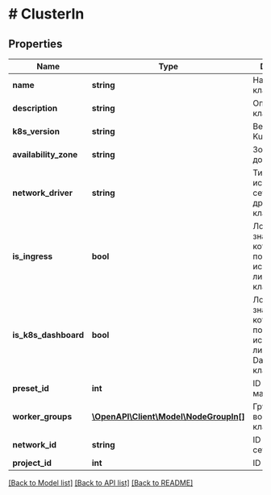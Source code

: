 # # ClusterIn

## Properties

Name | Type | Description | Notes
------------ | ------------- | ------------- | -------------
**name** | **string** | Название кластера |
**description** | **string** | Описание кластера | [optional]
**k8s_version** | **string** | Версия Kubernetes |
**availability_zone** | **string** | Зона доступности | [optional]
**network_driver** | **string** | Тип используемого сетевого драйвера в кластере |
**is_ingress** | **bool** | Логическое значение, которое показывает, использовать ли Ingress в кластере | [optional]
**is_k8s_dashboard** | **bool** | Логическое значение, которое показывает, использовать ли Kubernetes Dashboard в кластере | [optional]
**preset_id** | **int** | ID тарифа мастер-ноды |
**worker_groups** | [**\OpenAPI\Client\Model\NodeGroupIn[]**](NodeGroupIn.md) | Группы воркеров в кластере | [optional]
**network_id** | **string** | ID приватной сети | [optional]
**project_id** | **int** | ID проекта | [optional]

[[Back to Model list]](../../README.md#models) [[Back to API list]](../../README.md#endpoints) [[Back to README]](../../README.md)
